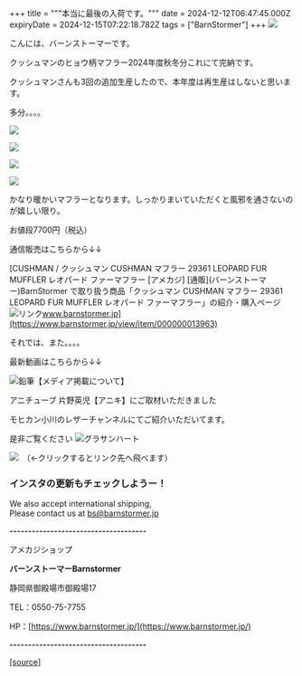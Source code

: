 +++
title = """本当に最後の入荷です。"""
date = 2024-12-12T06:47:45.000Z
expiryDate = 2024-12-15T07:22:18.782Z
tags = ["BarnStormer"]
+++
[![](https://stat.ameba.jp/user_images/20231023/16/barnstormer-go/b2/03/p/o0420015015354743273.png)](https://ameblo.jp/barnstormer-go/entry-12825670498.html)

こんには、バーンストーマーです。

クッシュマンのヒョウ柄マフラー2024年度秋冬分これにて完納です。

クッシュマンさんも3回の追加生産したので、本年度は再生産はしないと思います。

多分。。。。

[![](https://stat.ameba.jp/user_images/20241212/15/barnstormer-go/4d/7d/j/o0466070015520668420.jpg)](https://stat.ameba.jp/user_images/20241212/15/barnstormer-go/4d/7d/j/o0466070015520668420.jpg)

[![](https://stat.ameba.jp/user_images/20241212/15/barnstormer-go/82/67/j/o0466070015520668419.jpg)](https://stat.ameba.jp/user_images/20241212/15/barnstormer-go/82/67/j/o0466070015520668419.jpg)

[![](https://stat.ameba.jp/user_images/20241212/15/barnstormer-go/19/0e/j/o0466070015520668423.jpg)](https://stat.ameba.jp/user_images/20241212/15/barnstormer-go/19/0e/j/o0466070015520668423.jpg)

[![](https://stat.ameba.jp/user_images/20241212/15/barnstormer-go/09/2f/j/o0466070015520668418.jpg)](https://stat.ameba.jp/user_images/20241212/15/barnstormer-go/09/2f/j/o0466070015520668418.jpg)

かなり暖かいマフラーとなります。しっかりまいていただくと風邪を通さないのが嬉しい限り。

お値段7700円（税込）

通信販売はこちらから↓↓

[CUSHMAN / クッシュマン CUSHMAN マフラー 29361 LEOPARD FUR MUFFLER レオパード ファーマフラー \[アメカジ\] \[通販\](バーンストーマー)BarnStormer で取り扱う商品「クッシュマン CUSHMAN マフラー 29361 LEOPARD FUR MUFFLER レオパード ファーマフラー」の紹介・購入ページ![リンク](https://c.stat100.ameba.jp/ameblo/symbols/v3.20.0/svg/gray/editor_link.svg)www.barnstormer.jp](https://www.barnstormer.jp/view/item/000000013963)

それでは、また。。。。

最新動画はこちらから↓↓

![鉛筆](https://stat100.ameba.jp/blog/ucs/img/char/char3/519.png)【メディア掲載について】

アニチューブ 片野英児【アニキ】にご取材いただきました

モヒカン小川のレザーチャンネルにてご紹介いただいてます。

是非ご覧ください ![グラサンハート](https://stat100.ameba.jp/blog/ucs/img/char/char3/148.png)

[![](https://stat.ameba.jp/user_images/20230412/16/barnstormer-go/6a/23/p/o0108010815269242493.png)](https://www.instagram.com/barnstormer_daily/)　（←クリックするとリンク先へ飛べます）

### インスタの更新もチェックしようー！

We also accept international shipping,  
Please contact us at bs@barnstormer.jp

**\-------------------------------------**

アメカジショップ

**バーンストーマーBarnstormer**

静岡県御殿場市御殿場17

TEL：0550-75-7755

HP：[https://www.barnstormer.jp/](https://www.barnstormer.jp/)

**\-------------------------------------**

[[source]](https://ameblo.jp/barnstormer-go/entry-12878383473.html)

